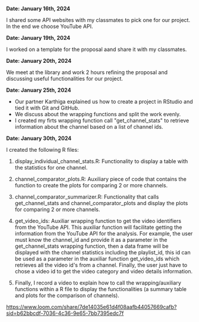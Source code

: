 **Date: January 16th, 2024**

I shared some API websites with my classmates to pick one for our project.
In the end we choose YouTube API.

**Date: January 19th, 2024**

I worked on a template for the proposal aand share it with my classmates.

**Date: January 20th, 2024**

We meet at the library and work 2 hours refining the proposal and discussing useful functionalities for our project.

**Date: January 25th, 2024**

- Our partner Karthiga explained us how to create a project in RStudio and tied it with Git and GitHub.
- We discuss about the wrapping functions and split the work evenly.
- I created my firts wrapping function call "get_channel_stats" to retrieve information about the channel based on a list of channel ids.

**Date: January 30th, 2024**

I created the following R files: 

  1. display_individual_channel_stats.R: Functionality to display a table with the statistics for one channel.
  2. channel_comparator_plots.R: Auxiliary piece of code that contains the function to create the plots for comparing 2 or   more channels.
  3. channel_comparator_summarizer.R: Functionality that calls get_channel_stats and channel_comparator_plots and display   the plots for comparing 2 or more channels.
  4. get_video_ids: Auxiliar wrapping function to get the video identifiers from the YouTube API. This auxiliar function will facilitate getting the information from the YouTube API for the analysis. For example,  the user must know the channel_id and provide it as a parameter in the get_channel_stats wrapping function, then a data frame will be displayed with the channel statistics including the playlist_id, this id can be used as a parameter in the auxiliar function get_video_ids which retrieves all the video id's from a channel. Finally, the user just have to chose a video id to get the video category and video details information.

  5. Finally, I record a video to explain how to call the wrapping/auxiliary functions within a R file to display the functionalities (a summary table and plots for the comparison of channels).

https://www.loom.com/share/7de14035e61d4f08aafb44057669cafb?sid=b62bbcdf-7036-4c36-9e65-7bb7395edc7f
